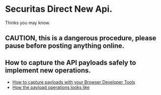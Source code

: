 # Securitas Direct New Api.

Thinks you may know.

## **CAUTION, this is a dangerous procedure, please pause before posting anything online.**

## How to capture the API payloads safely to implement new operations.

- [How to capture payloads with your Browser Developer Tools](how_to_capture.md)
- [How the payload operations looks like](new_operations.md)